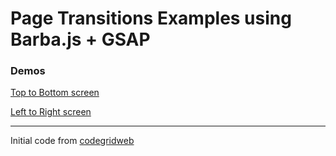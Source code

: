 # Page Transitions Examples using Barba.js + GSAP

### Demos

[Top to Bottom screen](https://isaactopo.github.io/barba-transitions/top-bottom1.html)

[Left to Right screen](https://isaactopo.github.io/barba-transitions/left-right1.html)

---
Initial code from [ codegridweb](https://github.com/codegridweb/Page-Transition-Using-BarbaJS-And-GSAP)
